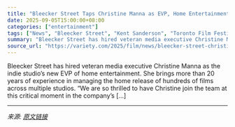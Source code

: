 ```yaml
---
title: "Bleecker Street Taps Christine Manna as EVP, Home Entertainment (EXCLUSIVE)"
date: 2025-09-05T15:00:00+08:00
categories: ["entertainment"]
tags: ["News", "Bleecker Street", "Kent Sanderson", "Toronto Film Festival"]
summary: "Bleecker Street has hired veteran media executive Christine Manna as the indie studio&#8217;s new EVP of home entertainment. She brings more than 20 years of experience in managing the home release of"
source_url: "https://variety.com/2025/film/news/bleecker-street-christine-manna-evp-home-entertainment-1236509142/"
---
```


Bleecker Street has hired veteran media executive Christine Manna as the indie studio&#8217;s new EVP of home entertainment. She brings more than 20 years of experience in managing the home release of hundreds of films across multiple studios. “We are so thrilled to have Christine join the team at this critical moment in the company’s [&#8230;]

---

*来源: [原文链接](https://variety.com/2025/film/news/bleecker-street-christine-manna-evp-home-entertainment-1236509142/)*
